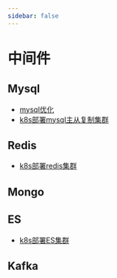 ```yaml
---
sidebar: false
---
```


# 中间件

## Mysql

- [mysql优化](mysql/optimization.md)
- [k8s部署mysql主从复制集群](mysql/k8s-mysql-cluster.md)

## Redis
- [k8s部署redis集群](redis/k8s-redis-cluster.md)
## Mongo


## ES
- [k8s部署ES集群](es/k8s-es-cluster.md)

## Kafka



